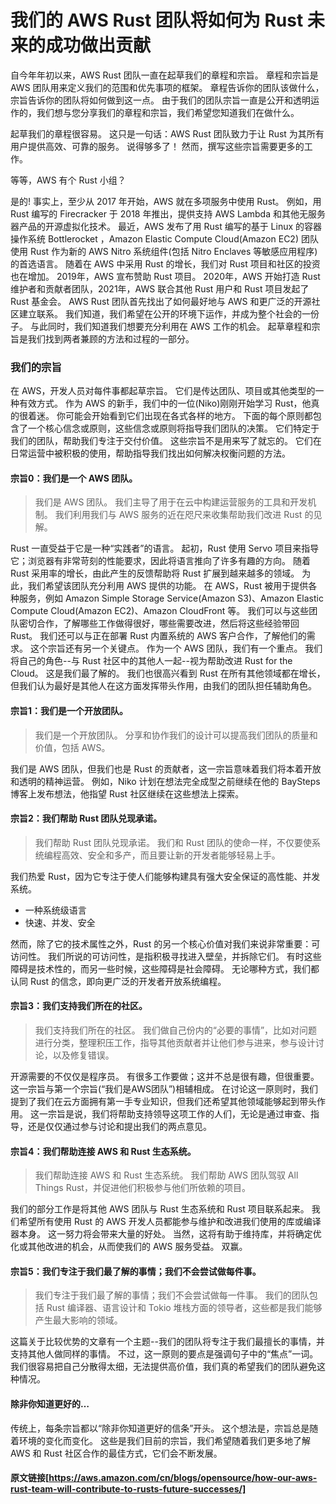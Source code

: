 # 我们的 AWS Rust 团队将如何为 Rust 未来的成功做出贡献

自今年年初以来，AWS Rust 团队一直在起草我们的章程和宗旨。
章程和宗旨是 AWS 团队用来定义我们的范围和优先事项的框架。
章程告诉你的团队该做什么，宗旨告诉你的团队将如何做到这一点。
由于我们的团队宗旨一直是公开和透明运作的，我们想与您分享我们的章程和宗旨，我们希望您知道我们在做什么。

起草我们的章程很容易。
这只是一句话：AWS Rust 团队致力于让 Rust 为其所有用户提供高效、可靠的服务。
说得够多了！
然而，撰写这些宗旨需要更多的工作。

等等，AWS 有个 Rust 小组？

是的! 事实上，至少从 2017 年开始，AWS 就在多项服务中使用 Rust。
例如，用 Rust 编写的 Firecracker 于 2018 年推出，提供支持 AWS Lambda 和其他无服务器产品的开源虚拟化技术。
最近，AWS 发布了用 Rust 编写的基于 Linux 的容器操作系统 Bottlerocket ，Amazon Elastic Compute Cloud(Amazon EC2) 团队使用 Rust 作为新的 AWS Nitro 系统组件(包括 Nitro Enclaves 等敏感应用程序)的首选语言。
随着在 AWS 中采用 Rust 的增长，我们对 Rust 项目和社区的投资也在增加。
2019年，AWS 宣布赞助 Rust 项目。
2020年，AWS 开始打造 Rust 维护者和贡献者团队，2021年，AWS 联合其他 Rust 用户和 Rust 项目发起了 Rust 基金会。
AWS Rust 团队首先找出了如何最好地与 AWS 和更广泛的开源社区建立联系。
我们知道，我们希望在公开的环境下运作，并成为整个社会的一份子。
与此同时，我们知道我们想要充分利用在 AWS 工作的机会。
起草章程和宗旨是我们找到两者兼顾的方法和过程的一部分。

### 我们的宗旨

在 AWS，开发人员对每件事都起草宗旨。
它们是传达团队、项目或其他类型的一种有效方式。
作为 AWS 的新手，我们中的一位(Niko)刚刚开始学习 Rust，他真的很着迷。
你可能会开始看到它们出现在各式各样的地方。
下面的每个原则都包含了一个核心信念或原则，这些信念或原则将指导我们团队的决策。
它们特定于我们的团队，帮助我们专注于交付价值。
这些宗旨不是用来写了就忘的。
它们在日常运营中被积极的使用，帮助指导我们找出如何解决权衡问题的方法。

#### 宗旨0：我们是一个 AWS 团队。

>我们是 AWS 团队。
>我们主导了用于在云中构建运营服务的工具和开发机制。
>我们利用我们与 AWS 服务的近在咫尺来收集帮助我们改进 Rust 的见解。

Rust 一直受益于它是一种“实践者”的语言。
起初，Rust 使用 Servo 项目来指导它；浏览器有非常苛刻的性能要求，因此将语言推向了许多有趣的方向。
随着 Rust 采用率的增长，由此产生的反馈帮助将 Rust 扩展到越来越多的领域。
为此，我们希望该团队充分利用 AWS 提供的功能。
在 AWS，Rust 被用于提供各种服务，例如 Amazon Simple Storage Service(Amazon S3)、Amazon Elastic Compute Cloud(Amazon EC2)、Amazon CloudFront 等。
我们可以与这些团队密切合作，了解哪些工作做得很好，哪些需要改进，然后将这些经验带回 Rust。
我们还可以与正在部署 Rust 内置系统的 AWS 客户合作，了解他们的需求。
这个宗旨还有另一个关键点。
作为一个 AWS 团队，我们有一个重点。
我们将自己的角色--与 Rust 社区中的其他人一起--视为帮助改进 Rust for the Cloud。
这是我们最了解的。
我们也很高兴看到 Rust 在所有其他领域都在增长，但我们认为最好是其他人在这方面发挥带头作用，由我们的团队担任辅助角色。

#### 宗旨1：我们是一个开放团队。

> 我们是一个开放团队。
> 分享和协作我们的设计可以提高我们团队的质量和价值，包括 AWS。

我们是 AWS 团队，但我们也是 Rust 的贡献者，这一宗旨意味着我们将本着开放和透明的精神运营。
例如，Niko 计划在想法完全成型之前继续在他的 BaySteps 博客上发布想法，他指望 Rust 社区继续在这些想法上探索。

#### 宗旨2：我们帮助 Rust 团队兑现承诺。

>我们帮助 Rust 团队兑现承诺。
>我们和 Rust 团队的使命一样，不仅要使系统编程高效、安全和多产，而且要让新的开发者能够轻易上手。

我们热爱 Rust，因为它专注于使人们能够构建具有强大安全保证的高性能、并发系统。

- 一种系统级语言
- 快速、并发、安全

然而，除了它的技术属性之外，Rust 的另一个核心价值对我们来说非常重要：可访问性。
我们所说的可访问性，是指积极寻找进入壁垒，并拆除它们。
有时这些障碍是技术性的，而另一些时候，这些障碍是社会障碍。
无论哪种方式，我们都认同 Rust 的信念，即向更广泛的开发者开放系统编程。

#### 宗旨3：我们支持我们所在的社区。

>我们支持我们所在的社区。
>我们做自己份内的“必要的事情”，比如对问题进行分类，整理积压工作，指导其他贡献者并让他们参与进来，参与设计讨论，以及修复错误。

开源需要的不仅仅是程序员。
有很多工作要做；这并不总是很有趣，但很重要。
这一宗旨与第一个宗旨(“我们是AWS团队”)相辅相成。
在讨论这一原则时，我们提到了我们在云方面拥有第一手专业知识，但我们还希望其他领域能够起到带头作用。
这一宗旨是说，我们将帮助支持领导这项工作的人们，无论是通过审查、指导，还是仅仅通过参与讨论和提出我们的两点意见。

#### 宗旨4：我们帮助连接 AWS 和 Rust 生态系统。

>我们帮助连接 AWS 和 Rust 生态系统。
>我们帮助 AWS 团队驾驭 All Things Rust，并促进他们积极参与他们所依赖的项目。

我们的部分工作是将其他 AWS 团队与 Rust 生态系统和 Rust 项目联系起来。
我们希望所有使用 Rust 的 AWS 开发人员都能参与维护和改进我们使用的库或编译器本身。
这一努力将会带来大量的好处。
当然，这将有助于维持库，并将确定优化或其他改进的机会，从而使我们的 AWS 服务受益。
双赢。

#### 宗旨5：我们专注于我们最了解的事情；我们不会尝试做每件事。

> 我们专注于我们最了解的事情；我们不会尝试做每一件事。
> 我们的团队包括 Rust 编译器、语言设计和 Tokio 堆栈方面的领导者，这些都是我们能够产生最大影响的领域。

这篇关于比较优势的文章有一个主题--我们的团队将专注于我们最擅长的事情，并支持其他人做同样的事情。
不过，这一原则的要点是强调句子中的“焦点”一词。
我们很容易把自己分散得太细，无法提供高价值，我们真的希望我们的团队避免这种情况。

#### 除非你知道更好的…

传统上，每条宗旨都以“除非你知道更好的信条”开头。
这个想法是，宗旨总是随着环境的变化而变化。
这些是我们目前的宗旨，我们希望随着我们更多地了解 AWS 和 Rust 社区合作的最佳方式，它们会不断发展。


#### 原文链接[https://aws.amazon.com/cn/blogs/opensource/how-our-aws-rust-team-will-contribute-to-rusts-future-successes/]

